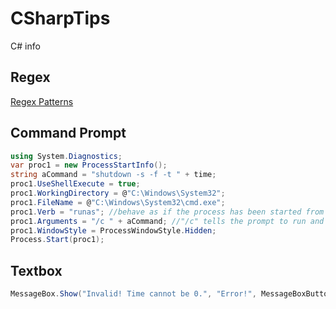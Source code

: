 # CSharpTips
C# info

**Regex**
------------
[Regex Patterns](https://github.com/Kttra/RegexPatterns)

**Command Prompt**
-----------------
```csharp
using System.Diagnostics;
var proc1 = new ProcessStartInfo();
string aCommand = "shutdown -s -f -t " + time;
proc1.UseShellExecute = true;
proc1.WorkingDirectory = @"C:\Windows\System32";
proc1.FileName = @"C:\Windows\System32\cmd.exe";
proc1.Verb = "runas"; //behave as if the process has been started from Explorer with the "Run as Administrator" menu command
proc1.Arguments = "/c " + aCommand; //"/c" tells the prompt to run and terminate afterwards
proc1.WindowStyle = ProcessWindowStyle.Hidden;
Process.Start(proc1);
```

**Textbox**
-----------
```csharp
MessageBox.Show("Invalid! Time cannot be 0.", "Error!", MessageBoxButtons.OK, MessageBoxIcon.Error);
```
